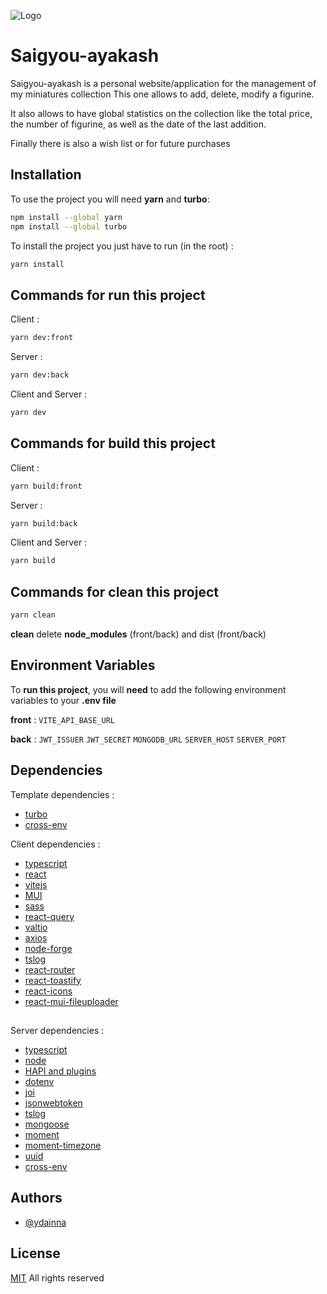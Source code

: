 
![Logo](https://saigyou-ayakash.com/images/logo.svg)


# Saigyou-ayakash

Saigyou-ayakash is a personal website/application for the management of my miniatures collection
This one allows to add, delete, modify a figurine.

It also allows to have global statistics on the collection like the total price, the number of figurine, as well as the date of the last addition.

Finally there is also a wish list or for future purchases


## Installation

To use the project you will need **yarn** and **turbo**:
```bash
npm install --global yarn
npm install --global turbo
```

To install the project you just have to run (in the root) :
```bash
yarn install
```
    
## Commands for run this project
Client : 
```bash
yarn dev:front
```

Server :
```bash
yarn dev:back
```

Client and Server :
```bash
yarn dev
```

## Commands for build this project
Client : 
```bash
yarn build:front
```

Server :
```bash
yarn build:back
```

Client and Server :
```bash
yarn build
```

## Commands for clean this project
```bash
yarn clean
```

**clean** delete **node_modules** (front/back) and dist (front/back)

## Environment Variables

To **run this project**, you will **need** to add the following environment variables to your **.env file**

**front** :
`VITE_API_BASE_URL`

**back** :
`JWT_ISSUER`
`JWT_SECRET`
`MONGODB_URL`
`SERVER_HOST`
`SERVER_PORT`


## Dependencies

Template dependencies :
- [turbo](https://turbo.build/repo)
- [cross-env](https://github.com/kentcdodds/cross-env)

Client dependencies :
- [typescript](https://www.typescriptlang.org/)
- [react](https://fr.reactjs.org/)
- [vitejs](https://vitejs.dev/)
- [MUI](https://mui.com/material-ui)
- [sass](https://sass-lang.com/)
- [react-query](https://react-query-v3.tanstack.com/)
- [valtio](https://valtio.pmnd.rs/)
- [axios](https://axios-http.com/)
- [node-forge](https://github.com/digitalbazaar/forge)
- [tslog](https://tslog.js.org/#/)
- [react-router](https://reactrouter.com/en/main)
- [react-toastify](https://fkhadra.github.io/react-toastify/introduction)
- [react-icons](https://react-icons.github.io/react-icons/)
- [react-mui-fileuploader](https://github.com/rouftom/react-mui-fileuploader)

## 

Server dependencies :
- [typescript](https://www.typescriptlang.org/)
- [node](https://nodejs.org/en/)
- [HAPI and plugins](https://hapi.dev/)
- [dotenv](https://github.com/motdotla/dotenv)
- [joi](https://joi.dev/api/?v=17.7.0)
- [jsonwebtoken](https://github.com/auth0/node-jsonwebtoken)
- [tslog](https://tslog.js.org/#/)
- [mongoose](https://mongoosejs.com/)
- [moment](https://momentjs.com/)
- [moment-timezone](https://momentjs.com/timezone/)
- [uuid](https://github.com/uuidjs/uuid)
- [cross-env](https://github.com/kentcdodds/cross-env)

## Authors

- [@ydainna](https://www.github.com/ydainna)

## License

[MIT](https://choosealicense.com/licenses/mit/)
All rights reserved
